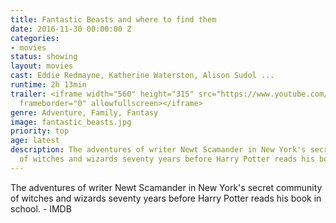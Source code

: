 ```yaml
---
title: Fantastic Beasts and where to find them
date: 2016-11-30 00:00:00 Z
categories:
- movies
status: showing
layout: movies
cast: Eddie Redmayne, Katherine Waterston, Alison Sudol ...
runtime: 2h 13min
trailer: <iframe width="560" height="315" src="https://www.youtube.com/embed/ViuDsy7yb8M"
  frameborder="0" allowfullscreen></iframe>
genre: Adventure, Family, Fantasy
image: fantastic_beasts.jpg
priority: top
age: latest
description: The adventures of writer Newt Scamander in New York's secret community
  of witches and wizards seventy years before Harry Potter reads his book in school.
---
```


The adventures of writer Newt Scamander in New York's secret community of witches and wizards seventy years before Harry Potter reads his book in school. - IMDB
